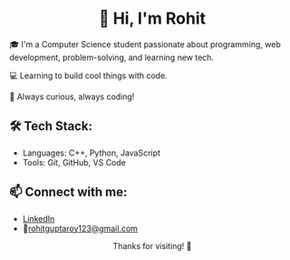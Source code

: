 <h1 align="center">👋 Hi, I'm Rohit</h1>

🎓 I'm a Computer Science student passionate about  programming, web development, problem-solving, and learning new tech.  

💻  Learning to build cool things with code.

🔧 Always curious, always coding!

## 🛠️ Tech Stack:
- Languages: C++, Python, JavaScript
- Tools: Git, GitHub, VS Code


## 📫 Connect with me:
- [LinkedIn](https://www.linkedin.com/in/rohit-kumar-117962322/)
- 📧rohitguptaroy123@gmail.com

<div align="center">
  <p>Thanks for visiting! 👋</p>
</div>

